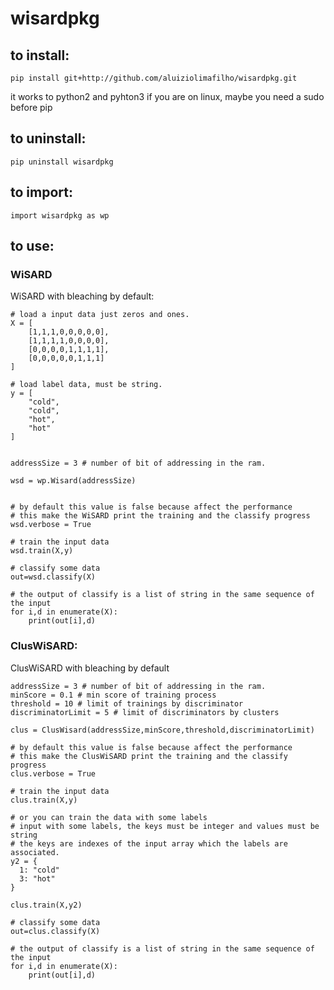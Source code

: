 # wisardpkg
## to install:
    pip install git+http://github.com/aluiziolimafilho/wisardpkg.git
it works to python2 and pyhton3
if you are on linux, maybe you need a sudo before pip

## to uninstall:
    pip uninstall wisardpkg

## to import:
    import wisardpkg as wp

## to use:
### WiSARD
WiSARD with bleaching by default:

    # load a input data just zeros and ones.  
    X = [
        [1,1,1,0,0,0,0,0],
        [1,1,1,1,0,0,0,0],
        [0,0,0,0,1,1,1,1],
        [0,0,0,0,0,1,1,1]
    ]

    # load label data, must be string.
    y = [
        "cold",
        "cold",
        "hot",
        "hot"
    ]


    addressSize = 3 # number of bit of addressing in the ram.

    wsd = wp.Wisard(addressSize)


    # by default this value is false because affect the performance
    # this make the WiSARD print the training and the classify progress
    wsd.verbose = True

    # train the input data
    wsd.train(X,y)

    # classify some data
    out=wsd.classify(X)

    # the output of classify is a list of string in the same sequence of the input
    for i,d in enumerate(X):
        print(out[i],d)

### ClusWiSARD:
ClusWiSARD with bleaching by default

    addressSize = 3 # number of bit of addressing in the ram.
    minScore = 0.1 # min score of training process
    threshold = 10 # limit of trainings by discriminator
    discriminatorLimit = 5 # limit of discriminators by clusters

    clus = ClusWisard(addressSize,minScore,threshold,discriminatorLimit)

    # by default this value is false because affect the performance
    # this make the ClusWiSARD print the training and the classify progress
    clus.verbose = True

    # train the input data
    clus.train(X,y)

    # or you can train the data with some labels
    # input with some labels, the keys must be integer and values must be string
    # the keys are indexes of the input array which the labels are associated.
    y2 = {
      1: "cold"
      3: "hot"
    }

    clus.train(X,y2)

    # classify some data
    out=clus.classify(X)

    # the output of classify is a list of string in the same sequence of the input
    for i,d in enumerate(X):
        print(out[i],d)
